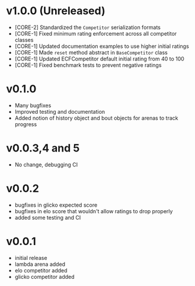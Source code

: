 v1.0.0 (Unreleased)
======

 * [CORE-2] Standardized the `Competitor` serialization formats
 * [CORE-1] Fixed minimum rating enforcement across all competitor classes
 * [CORE-1] Updated documentation examples to use higher initial ratings
 * [CORE-1] Made `reset` method abstract in `BaseCompetitor` class
 * [CORE-1] Updated ECFCompetitor default initial rating from 40 to 100
 * [CORE-1] Fixed benchmark tests to prevent negative ratings

v0.1.0
======

 * Many bugfixes
 * Improved testing and documentation
 * Added notion of history object and bout objects for arenas to track progress
 
v0.0.3,4 and 5
==============

 * No change, debugging CI
 
v0.0.2
======

 * bugfixes in glicko expected score
 * bugfixes in elo score that wouldn't allow ratings to drop properly
 * added some testing and CI
 
v0.0.1
======

 * initial release
 * lambda arena added
 * elo competitor added
 * glicko competitor added